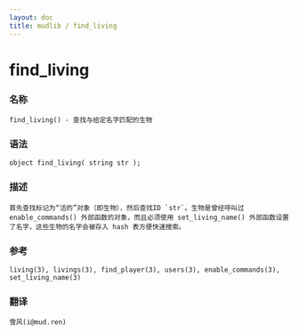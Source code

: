 ```yaml
---
layout: doc
title: mudlib / find_living
---
```

# find_living

### 名称

    find_living() - 查找与给定名字匹配的生物

### 语法

    object find_living( string str );

### 描述

    首先查找标记为“活的”对象（即生物），然后查找ID `str`。生物是曾经呼叫过 enable_commands() 外部函数的对象，而且必须使用 set_living_name() 外部函数设置了名字，这些生物的名字会被存入 hash 表方便快速搜索。

### 参考

    living(3), livings(3), find_player(3), users(3), enable_commands(3), set_living_name(3)

### 翻译

    雪风(i@mud.ren)
